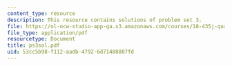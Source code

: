 ```yaml
---
content_type: resource
description: This resource contains solutions of problem set 3.
file: https://ol-ocw-studio-app-qa.s3.amazonaws.com/courses/18-435j-quantum-computation-fall-2003/53cc5b98f112aadb47926d71488807fd_ps3sol.pdf
file_type: application/pdf
resourcetype: Document
title: ps3sol.pdf
uid: 53cc5b98-f112-aadb-4792-6d71488807fd
---
```

